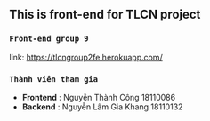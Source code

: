 ## This is front-end for TLCN project

### `Front-end group 9`

link: https://tlcngroup2fe.herokuapp.com/

### `Thành viên tham gia`

- **Frontend** : Nguyễn Thành Công 18110086
- **Backend** : Nguyễn Lâm Gia Khang 18110132
